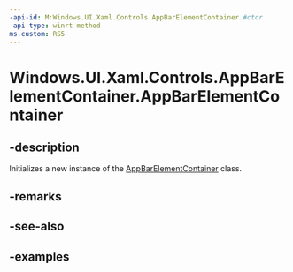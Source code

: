 ```yaml
---
-api-id: M:Windows.UI.Xaml.Controls.AppBarElementContainer.#ctor
-api-type: winrt method
ms.custom: RS5
---
```


<!-- Method syntax.
public AppBarElementContainer.AppBarElementContainer()
-->

# Windows.UI.Xaml.Controls.AppBarElementContainer.AppBarElementContainer

## -description

Initializes a new instance of the [AppBarElementContainer](appbarelementcontainer.md) class.


## -remarks

## -see-also

## -examples

